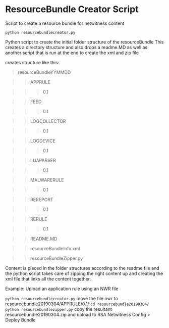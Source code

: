 # ResourceBundle Creator Script
Script to create a resource bundle for netwitness content

`python resourcebundlecreator.py`

Python script to create the initial folder structure of the resourceBundle
This creates a directory structure and also drops a readme.MD as well as another script that is run at the end to create the xml and zip file

creates structure like this:

>resourceBundleYYMMDD

>>APPRULE
  
>>>0.1
    
>>FEED
  
>>>0.1
    
>>LOGCOLLECTOR
  
>>>0.1
  
>>LOGDEVICE
    
>>>0.1

>>LUAPARSER
    
>>>0.1
  
>>MALWARERULE
    
>>>0.1
  
>>REREPORT
    
>>>0.1
  
>>RERULE
    
>>>0.1
  
>>README.MD
  
>>resourceBundleInfo.xml
  
>>resourceBundleZipper.py
  
Content is placed in the folder structures according to the readme file and the python script takes care of zipping the right content up and creating the xml file that links all the content together.

Example:
Upload an application rule using an NWR file

`python resourcebundlecreator.py`
move the file.nwr to resourcebundle20190304/APPRULE/0.1/
`cd resourcebundle20190304/
python resourcebundlezipper.py`
copy the resultant resourcebundle20190304.zip and upload to RSA Netwitness Config > Deploy Bundle



